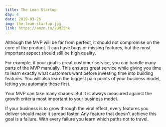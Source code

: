 ```yaml
---
title: The Lean Startup
day: 4
date: 2019-03-26
img: the-lean-startup.jpg
link: https://amzn.to/2UMI5hk
---
```


Although the MVP will be far from perfect, it should not compromise on the core
of the product. It can have bugs or missing features, but the most important
aspect should still be high quality.

For example, if your goal is great customer service, you can handle many parts
of the MVP manually. This ensures great service while giving you time to learn
exactly what customers want before investing time into building features. You
will also learn the biggest pain points of your business model, letting
you automate these first.

Your MVP can take many shapes. But it is always measured against the growth
criteria most important to your business model.

If your business is to grow through the viral effect, every features you deliver
should make it spread faster. Any feature that doesn't achieve this goal is a
failure. With every failure you learn which paths not to travel.
